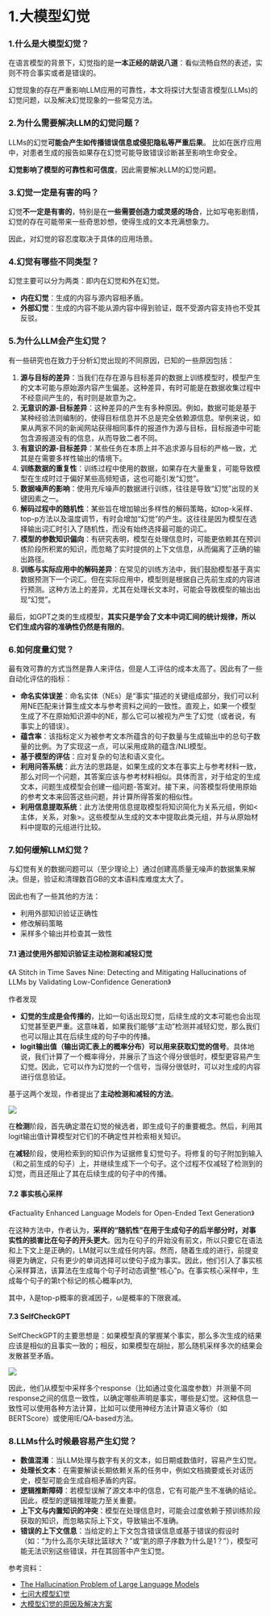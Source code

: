 # 1.大模型幻觉

### 1.什么是大模型幻觉？

在语言模型的背景下，幻觉指的是**一本正经的胡说八道**：看似流畅自然的表述，实则不符合事实或者是错误的。

幻觉现象的存在严重影响LLM应用的可靠性，本文将探讨大型语言模型(LLMs)的幻觉问题，以及解决幻觉现象的一些常见方法。

### 2.为什么需要解决LLM的幻觉问题？

LLMs的幻觉**可能会产生如传播错误信息或侵犯隐私等严重后果**。 比如在医疗应用中，对患者生成的报告如果存在幻觉可能导致错误诊断甚至影响生命安全。&#x20;

**幻觉影响了模型的可靠性和可信度**，因此需要解决LLM的幻觉问题。

### 3.幻觉一定是有害的吗？

幻觉**不一定是有害的**，特别是在**一些需要创造力或灵感的场合**，比如写电影剧情，幻觉的存在可能带来一些奇思妙想，使得生成的文本充满想象力。

因此，对幻觉的容忍度取决于具体的应用场景。

### 4.幻觉有哪些不同类型？

幻觉主要可以分为两类：即内在幻觉和外在幻觉。

-   **内在幻觉**：生成的内容与源内容相矛盾。 &#x20;
-   **外部幻觉**：生成的内容不能从源内容中得到验证，既不受源内容支持也不受其反驳。

### 5.为什么LLM会产生幻觉？

有一些研究也在致力于分析幻觉出现的不同原因，已知的一些原因包括：

1.  **源与目标的差异**：当我们在存在源与目标差异的数据上训练模型时，模型产生的文本可能与原始源内容产生偏差。这种差异，有时可能是在数据收集过程中不经意间产生的，有时则是故意为之。 &#x20;
2.  **无意识的源-目标差异**：这种差异的产生有多种原因。例如，数据可能是基于某种经验法则编制的，使得目标信息并不总是完全依赖源信息。举例来说，如果从两家不同的新闻网站获得相同事件的报道作为源与目标，目标报道中可能包含源报道没有的信息，从而导致二者不同。 &#x20;
3.  **有意识的源-目标差异**：某些任务在本质上并不追求源与目标的严格一致，尤其是在需要多样性输出的情境下。 &#x20;
4.  **训练数据的重复性**：训练过程中使用的数据，如果存在大量重复，可能导致模型在生成时过于偏好某些高频短语，这也可能引发“幻觉”。 &#x20;
5.  **数据噪声的影响**：使用充斥噪声的数据进行训练，往往是导致“幻觉”出现的关键因素之一。&#x20;
6.  **解码过程中的随机性**：某些旨在增加输出多样性的解码策略，如top-k采样、top-p方法以及温度调节，有时会增加“幻觉”的产生。这往往是因为模型在选择输出词汇时引入了随机性，而没有始终选择最可能的词汇。 &#x20;
7.  **模型的参数知识偏向**：有研究表明，模型在处理信息时，可能更依赖其在预训练阶段所积累的知识，而忽略了实时提供的上下文信息，从而偏离了正确的输出路径。 &#x20;
8.  **训练与实际应用中的解码差异**：在常见的训练方法中，我们鼓励模型基于真实数据预测下一个词汇。但在实际应用中，模型则是根据自己先前生成的内容进行预测。这种方法上的差异，尤其在处理长文本时，可能会导致模型的输出出现“幻觉”。 &#x20;

最后，如GPT之类的生成模型，**其实只是学会了文本中词汇间的统计规律，所以它们生成内容的准确性仍然是有限的**。

### 6.如何度量幻觉？

最有效可靠的方式当然是靠人来评估，但是人工评估的成本太高了。因此有了一些自动化评估的指标：

-   **命名实体误差**：命名实体（NEs）是“事实”描述的关键组成部分，我们可以利用NE匹配来计算生成文本与参考资料之间的一致性。直观上，如果一个模型生成了不在原始知识源中的NE，那么它可以被视为产生了幻觉（或者说，有事实上的错误）。 &#x20;
-   **蕴含率**：该指标定义为被参考文本所蕴含的句子数量与生成输出中的总句子数量的比例。为了实现这一点，可以采用成熟的蕴含/NLI模型。 &#x20;
-   **基于模型的评估**：应对复杂的句法和语义变化。 &#x20;
-   **利用问答系统**：此方法的思路是，如果生成的文本在事实上与参考材料一致，那么对同一个问题，其答案应该与参考材料相似。具体而言，对于给定的生成文本，问题生成模型会创建一组问题-答案对。接下来，问答模型将使用原始的参考文本来回答这些问题，并计算所得答案的相似性。 &#x20;
-   **利用信息提取系统**：此方法使用信息提取模型将知识简化为关系元组，例如<主体，关系，对象>。这些模型从生成的文本中提取此类元组，并与从原始材料中提取的元组进行比较。

### 7.如何缓解LLM幻觉？

与幻觉有关的数据问题可以（至少理论上）通过创建高质量无噪声的数据集来解决。但是，验证和清理数百GB的文本语料库难度太大了。

因此也有了一些其他的方法：

-   利用外部知识验证正确性 &#x20;
-   修改解码策略 &#x20;
-   采样多个输出并检查其一致性

#### 7.1 通过使用外部知识验证主动检测和减轻幻觉

《A Stitch in Time Saves Nine: Detecting and Mitigating Hallucinations of LLMs by Validating Low-Confidence Generation》

作者发现

-   **幻觉的生成是会传播的**，比如一句话出现幻觉，后续生成的文本可能也会出现幻觉甚至更严重。这意味着，如果我们能够“主动”检测并减轻幻觉，那么我们也可以阻止其在后续生成的句子中的传播。 &#x20;
-   **logit输出值（输出词汇表上的概率分布）可以用来获取幻觉的信号**。具体地说，我们计算了一个概率得分，并展示了当这个得分很低时，模型更容易产生幻觉。因此，它可以作为幻觉的一个信号，当得分很低时，可以对生成的内容进行信息验证。 &#x20;

基于这两个发现，作者提出了**主动检测和减轻的方法**。

![](image/image_4vjiGLUsrJ.png)

在**检测**阶段，首先确定潜在幻觉的候选者，即生成句子的重要概念。然后，利用其logit输出值计算模型对它们的不确定性并检索相关知识。

在**减轻**阶段，使用检索到的知识作为证据修复幻觉句子。将修复的句子附加到输入（和之前生成的句子）上，并继续生成下一个句子。这个过程不仅减轻了检测到的幻觉，而且还阻止了其在后续生成的句子中的传播。

#### 7.2 事实核心采样

《Factuality Enhanced Language Models for Open-Ended Text Generation》

在这种方法中，作者认为，**采样的“随机性”在用于生成句子的后半部分时，对事实性的损害比在句子的开头更大**。因为在句子的开始没有前文，所以只要它在语法和上下文上是正确的，LM就可以生成任何内容。然而，随着生成的进行，前提变得更为确定，只有更少的单词选择可以使句子成为事实。因此，他们引入了事实核心采样算法，该算法在生成每个句子时动态调整“核心”p。在事实核心采样中，生成每个句子的第t个标记的核心概率pt为,

其中，λ是top-p概率的衰减因子，ω是概率的下限衰减。

#### 7.3 SelfCheckGPT

SelfCheckGPT的主要思想是：如果模型真的掌握某个事实，那么多次生成的结果应该是相似的且事实一致的；相反，如果模型在胡扯，那么随机采样多次的结果会发散甚至矛盾。

![](image/image_ceqa2Q6ZFX.png)

因此，他们从模型中采样多个response（比如通过变化温度参数）并测量不同response之间的信息一致性，以确定哪些声明是事实，哪些是幻觉。这种信息一致性可以使用各种方法计算，比如可以使用神经方法计算语义等价（如BERTScore）或使用IE/QA-based方法。

### 8.LLMs什么时候最容易产生幻觉？

-   **数值混淆**：当LLM处理与数字有关的文本，如日期或数值时，容易产生幻觉。 &#x20;
-   **处理长文本**：在需要解读长期依赖关系的任务中，例如文档摘要或长对话历史，模型可能会生成自相矛盾的内容。 &#x20;
-   **逻辑推断障碍**：若模型误解了源文本中的信息，它有可能产生不准确的结论。因此，模型的逻辑推理能力至关重要。 &#x20;
-   **上下文与内置知识的冲突**：模型在处理信息时，可能会过度依赖于预训练阶段获取的知识，而忽略实际上下文，导致输出不准确。 &#x20;
-   **错误的上下文信息**：当给定的上下文包含错误信息或基于错误的假设时（如：“为什么高尔夫球比篮球大？”或“氦的原子序数为什么是1？”），模型可能无法识别这些错误，并在其回答中产生幻觉。

参考资料：

-   [The Hallucination Problem of Large Language Models](https://medium.com/mlearning-ai/the-hallucination-problem-of-large-language-models-5d7ab1b0f37f "The Hallucination Problem of Large Language Models")
-   [七问大模型幻觉](https://zhuanlan.zhihu.com/p/651507945 "七问大模型幻觉")
-   [大模型幻觉的原因及解决方案](https://zhuanlan.zhihu.com/p/651456773 "大模型幻觉的原因及解决方案")
